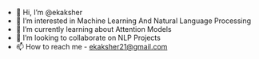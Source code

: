 - 👋 Hi, I’m @ekaksher
- 👀 I’m interested in Machine Learning And Natural Language Processing
- 🌱 I’m currently learning about Attention Models
- 💞️ I’m looking to collaborate on NLP Projects
- 📫 How to reach me - ekaksher21@gmail.com

<!---
ekaksher/ekaksher is a ✨ special ✨ repository because its `README.md` (this file) appears on your GitHub profile.
You can click the Preview link to take a look at your changes.
--->
